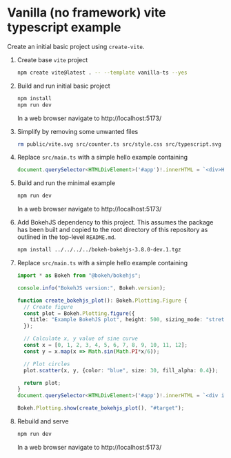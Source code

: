 # Vanilla (no framework) vite typescript example

Create an initial basic project using `create-vite`.

1. Create base `vite` project

    ```bash
    npm create vite@latest . -- --template vanilla-ts --yes
    ```

2. Build and run initial basic project

    ```bash
    npm install
    npm run dev
    ```

    In a web browser navigate to http://localhost:5173/

3. Simplify by removing some unwanted files

    ```bash
    rm public/vite.svg src/counter.ts src/style.css src/typescript.svg
    ```

4. Replace `src/main.ts` with a simple hello example containing

    ```ts
    document.querySelector<HTMLDivElement>('#app')!.innerHTML = `<div>Hello</div>`
    ```

5. Build and run the minimal example

    ```bash
    npm run dev
    ```

    In a web browser navigate to http://localhost:5173/

6. Add BokehJS dependency to this project. This assumes the package has been built and copied to the root directory of this repository as outlined in the top-level `README.md`.

    ```bash
    npm install ../../../../bokeh-bokehjs-3.8.0-dev.1.tgz
    ```

7. Replace `src/main.ts` with a simple hello example containing

    ```ts
    import * as Bokeh from "@bokeh/bokehjs";

    console.info("BokehJS version:", Bokeh.version);

    function create_bokehjs_plot(): Bokeh.Plotting.Figure {
      // Create figure
      const plot = Bokeh.Plotting.figure({
        title: "Example BokehJS plot", height: 500, sizing_mode: "stretch_width"
      });

      // Calculate x, y value of sine curve
      const x = [0, 1, 2, 3, 4, 5, 6, 7, 8, 9, 10, 11, 12];
      const y = x.map(x => Math.sin(Math.PI*x/6));

      // Plot circles
      plot.scatter(x, y, {color: "blue", size: 30, fill_alpha: 0.4});

      return plot;
    }
    document.querySelector<HTMLDivElement>('#app')!.innerHTML = `<div id='target'>Hello</div>`;

    Bokeh.Plotting.show(create_bokehjs_plot(), "#target");

    ```

8. Rebuild and serve

    ```bash
    npm run dev
    ```

    In a web browser navigate to http://localhost:5173/
